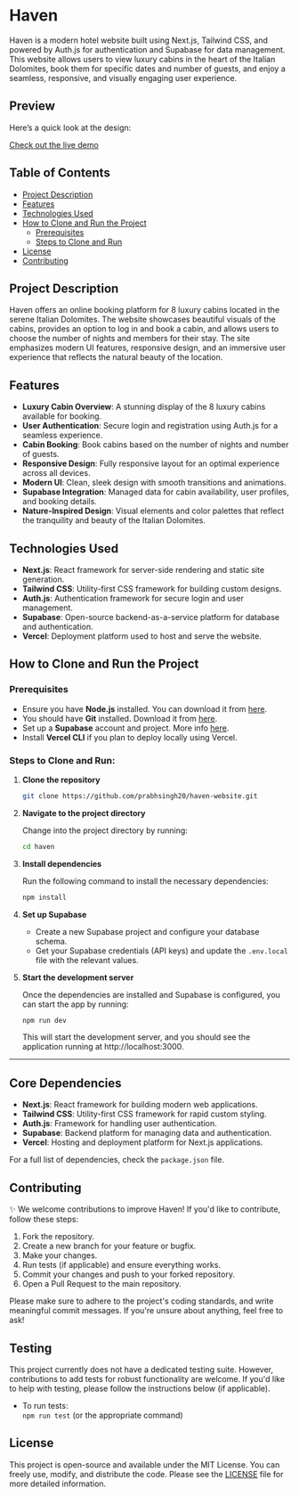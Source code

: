# Haven

Haven is a modern hotel website built using Next.js, Tailwind CSS, and powered by Auth.js for authentication and Supabase for data management. This website allows users to view luxury cabins in the heart of the Italian Dolomites, book them for specific dates and number of guests, and enjoy a seamless, responsive, and visually engaging user experience.

## Preview

Here’s a quick look at the design:

[Check out the live demo](https://the-haven-website.vercel.app/)

## Table of Contents

- [Project Description](#project-description)
- [Features](#features)
- [Technologies Used](#technologies-used)
- [How to Clone and Run the Project](#how-to-clone-and-run-the-project)
  - [Prerequisites](#prerequisites)
  - [Steps to Clone and Run](#steps-to-clone-and-run)
- [License](#license)
- [Contributing](#contributing)

## Project Description

Haven offers an online booking platform for 8 luxury cabins located in the serene Italian Dolomites. The website showcases beautiful visuals of the cabins, provides an option to log in and book a cabin, and allows users to choose the number of nights and members for their stay. The site emphasizes modern UI features, responsive design, and an immersive user experience that reflects the natural beauty of the location.

## Features

- **Luxury Cabin Overview**: A stunning display of the 8 luxury cabins available for booking.
- **User Authentication**: Secure login and registration using Auth.js for a seamless experience.
- **Cabin Booking**: Book cabins based on the number of nights and number of guests.
- **Responsive Design**: Fully responsive layout for an optimal experience across all devices.
- **Modern UI**: Clean, sleek design with smooth transitions and animations.
- **Supabase Integration**: Managed data for cabin availability, user profiles, and booking details.
- **Nature-Inspired Design**: Visual elements and color palettes that reflect the tranquility and beauty of the Italian Dolomites.

## Technologies Used

- **Next.js**: React framework for server-side rendering and static site generation.
- **Tailwind CSS**: Utility-first CSS framework for building custom designs.
- **Auth.js**: Authentication framework for secure login and user management.
- **Supabase**: Open-source backend-as-a-service platform for database and authentication.
- **Vercel**: Deployment platform used to host and serve the website.

## How to Clone and Run the Project

### Prerequisites

- Ensure you have **Node.js** installed. You can download it from [here](https://nodejs.org/).
- You should have **Git** installed. Download it from [here](https://git-scm.com/).
- Set up a **Supabase** account and project. More info [here](https://supabase.io/).
- Install **Vercel CLI** if you plan to deploy locally using Vercel.

### Steps to Clone and Run:

1. **Clone the repository**

   ```bash
   git clone https://github.com/prabhsingh20/haven-website.git
   ```

2. **Navigate to the project directory**

   Change into the project directory by running:

   ```bash
   cd haven
   ```

3. **Install dependencies**

   Run the following command to install the necessary dependencies:

   ```bash
   npm install
   ```

4. **Set up Supabase**

   - Create a new Supabase project and configure your database schema.
   - Get your Supabase credentials (API keys) and update the `.env.local` file with the relevant values.

5. **Start the development server**

   Once the dependencies are installed and Supabase is configured, you can start the app by running:

   ```bash
   npm run dev
   ```

   This will start the development server, and you should see the application running at http://localhost:3000.

---

## Core Dependencies

- **Next.js**: React framework for building modern web applications.
- **Tailwind CSS**: Utility-first CSS framework for rapid custom styling.
- **Auth.js**: Framework for handling user authentication.
- **Supabase**: Backend platform for managing data and authentication.
- **Vercel**: Hosting and deployment platform for Next.js applications.

For a full list of dependencies, check the `package.json` file.

## Contributing

✨ We welcome contributions to improve Haven! If you'd like to contribute, follow these steps:

1. Fork the repository.
2. Create a new branch for your feature or bugfix.
3. Make your changes.
4. Run tests (if applicable) and ensure everything works.
5. Commit your changes and push to your forked repository.
6. Open a Pull Request to the main repository.

Please make sure to adhere to the project's coding standards, and write meaningful commit messages. If you're unsure about anything, feel free to ask!

## Testing

This project currently does not have a dedicated testing suite. However, contributions to add tests for robust functionality are welcome. If you'd like to help with testing, please follow the instructions below (if applicable).

- To run tests:  
  `npm run test` (or the appropriate command)

## License

This project is open-source and available under the MIT License. You can freely use, modify, and distribute the code. Please see the [LICENSE](./LICENSE) file for more detailed information.
